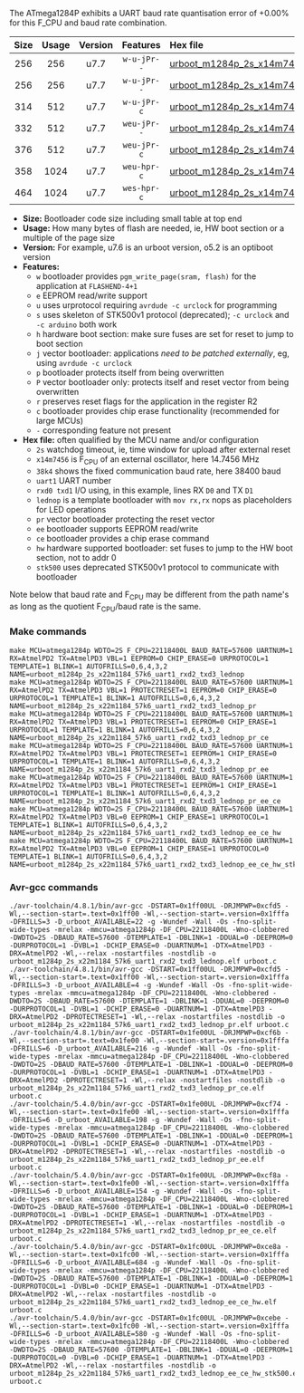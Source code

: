 The ATmega1284P exhibits a UART baud rate quantisation error of +0.00% for this F_CPU and baud rate combination.

|Size|Usage|Version|Features|Hex file|
|:-:|:-:|:-:|:-:|:--|
|256|256|u7.7|`w-u-jPr--`|[urboot_m1284p_2s_x14m7456_38k4_uart1_rxd2_txd3_lednop.hex](https://raw.githubusercontent.com/stefanrueger/urboot.hex/main/boards/bobuino/atmega1284p/watchdog_2_s/external_oscillator/14m745600_hz/%2B%2B38k4_baud/uart1_rxd2_txd3/lednop/urboot_m1284p_2s_x14m7456_38k4_uart1_rxd2_txd3_lednop.hex)|
|256|256|u7.7|`w-u-jPr--`|[urboot_m1284p_2s_x14m7456_38k4_uart1_rxd2_txd3_lednop_pr.hex](https://raw.githubusercontent.com/stefanrueger/urboot.hex/main/boards/bobuino/atmega1284p/watchdog_2_s/external_oscillator/14m745600_hz/%2B%2B38k4_baud/uart1_rxd2_txd3/lednop/urboot_m1284p_2s_x14m7456_38k4_uart1_rxd2_txd3_lednop_pr.hex)|
|314|512|u7.7|`w-u-jPr-c`|[urboot_m1284p_2s_x14m7456_38k4_uart1_rxd2_txd3_lednop_pr_ce.hex](https://raw.githubusercontent.com/stefanrueger/urboot.hex/main/boards/bobuino/atmega1284p/watchdog_2_s/external_oscillator/14m745600_hz/%2B%2B38k4_baud/uart1_rxd2_txd3/lednop/urboot_m1284p_2s_x14m7456_38k4_uart1_rxd2_txd3_lednop_pr_ce.hex)|
|332|512|u7.7|`weu-jPr--`|[urboot_m1284p_2s_x14m7456_38k4_uart1_rxd2_txd3_lednop_pr_ee.hex](https://raw.githubusercontent.com/stefanrueger/urboot.hex/main/boards/bobuino/atmega1284p/watchdog_2_s/external_oscillator/14m745600_hz/%2B%2B38k4_baud/uart1_rxd2_txd3/lednop/urboot_m1284p_2s_x14m7456_38k4_uart1_rxd2_txd3_lednop_pr_ee.hex)|
|376|512|u7.7|`weu-jPr-c`|[urboot_m1284p_2s_x14m7456_38k4_uart1_rxd2_txd3_lednop_pr_ee_ce.hex](https://raw.githubusercontent.com/stefanrueger/urboot.hex/main/boards/bobuino/atmega1284p/watchdog_2_s/external_oscillator/14m745600_hz/%2B%2B38k4_baud/uart1_rxd2_txd3/lednop/urboot_m1284p_2s_x14m7456_38k4_uart1_rxd2_txd3_lednop_pr_ee_ce.hex)|
|358|1024|u7.7|`weu-hpr-c`|[urboot_m1284p_2s_x14m7456_38k4_uart1_rxd2_txd3_lednop_ee_ce_hw.hex](https://raw.githubusercontent.com/stefanrueger/urboot.hex/main/boards/bobuino/atmega1284p/watchdog_2_s/external_oscillator/14m745600_hz/%2B%2B38k4_baud/uart1_rxd2_txd3/lednop/urboot_m1284p_2s_x14m7456_38k4_uart1_rxd2_txd3_lednop_ee_ce_hw.hex)|
|464|1024|u7.7|`wes-hpr-c`|[urboot_m1284p_2s_x14m7456_38k4_uart1_rxd2_txd3_lednop_ee_ce_hw_stk500.hex](https://raw.githubusercontent.com/stefanrueger/urboot.hex/main/boards/bobuino/atmega1284p/watchdog_2_s/external_oscillator/14m745600_hz/%2B%2B38k4_baud/uart1_rxd2_txd3/lednop/urboot_m1284p_2s_x14m7456_38k4_uart1_rxd2_txd3_lednop_ee_ce_hw_stk500.hex)|

- **Size:** Bootloader code size including small table at top end
- **Usage:** How many bytes of flash are needed, ie, HW boot section or a multiple of the page size
- **Version:** For example, u7.6 is an urboot version, o5.2 is an optiboot version
- **Features:**
  + `w` bootloader provides `pgm_write_page(sram, flash)` for the application at `FLASHEND-4+1`
  + `e` EEPROM read/write support
  + `u` uses urprotocol requiring `avrdude -c urclock` for programming
  + `s` uses skeleton of STK500v1 protocol (deprecated); `-c urclock` and `-c arduino` both work
  + `h` hardware boot section: make sure fuses are set for reset to jump to boot section
  + `j` vector bootloader: applications *need to be patched externally*, eg, using `avrdude -c urclock`
  + `p` bootloader protects itself from being overwritten
  + `P` vector bootloader only: protects itself and reset vector from being overwritten
  + `r` preserves reset flags for the application in the register R2
  + `c` bootloader provides chip erase functionality (recommended for large MCUs)
  + `-` corresponding feature not present
- **Hex file:** often qualified by the MCU name and/or configuration
  + `2s` watchdog timeout, ie, time window for upload after external reset
  + `x14m7456` is F<sub>CPU</sub> of an external oscillator, here 14.7456 MHz
  + `38k4` shows the fixed communication baud rate, here 38400 baud
  + `uart1` UART number
  + `rxd0 txd1` I/O using, in this example, lines RX `D0` and TX `D1`
  + `lednop` is a template bootloader with `mov rx,rx` nops as placeholders for LED operations
  + `pr` vector bootloader protecting the reset vector
  + `ee` bootloader supports EEPROM read/write
  + `ce` bootloader provides a chip erase command
  + `hw` hardware supported bootloader: set fuses to jump to the HW boot section, not to addr 0
  + `stk500` uses deprecated STK500v1 protocol to communicate with bootloader


Note below that baud rate and F<sub>CPU</sub> may be different from the path name's as long as the quotient F<sub>CPU</sub>/baud rate is the same.

### Make commands
```
make MCU=atmega1284p WDTO=2S F_CPU=22118400L BAUD_RATE=57600 UARTNUM=1 RX=AtmelPD2 TX=AtmelPD3 VBL=1 EEPROM=0 CHIP_ERASE=0 URPROTOCOL=1 TEMPLATE=1 BLINK=1 AUTOFRILLS=0,6,4,3,2 NAME=urboot_m1284p_2s_x22m1184_57k6_uart1_rxd2_txd3_lednop
make MCU=atmega1284p WDTO=2S F_CPU=22118400L BAUD_RATE=57600 UARTNUM=1 RX=AtmelPD2 TX=AtmelPD3 VBL=1 PROTECTRESET=1 EEPROM=0 CHIP_ERASE=0 URPROTOCOL=1 TEMPLATE=1 BLINK=1 AUTOFRILLS=0,6,4,3,2 NAME=urboot_m1284p_2s_x22m1184_57k6_uart1_rxd2_txd3_lednop_pr
make MCU=atmega1284p WDTO=2S F_CPU=22118400L BAUD_RATE=57600 UARTNUM=1 RX=AtmelPD2 TX=AtmelPD3 VBL=1 PROTECTRESET=1 EEPROM=0 CHIP_ERASE=1 URPROTOCOL=1 TEMPLATE=1 BLINK=1 AUTOFRILLS=0,6,4,3,2 NAME=urboot_m1284p_2s_x22m1184_57k6_uart1_rxd2_txd3_lednop_pr_ce
make MCU=atmega1284p WDTO=2S F_CPU=22118400L BAUD_RATE=57600 UARTNUM=1 RX=AtmelPD2 TX=AtmelPD3 VBL=1 PROTECTRESET=1 EEPROM=1 CHIP_ERASE=0 URPROTOCOL=1 TEMPLATE=1 BLINK=1 AUTOFRILLS=0,6,4,3,2 NAME=urboot_m1284p_2s_x22m1184_57k6_uart1_rxd2_txd3_lednop_pr_ee
make MCU=atmega1284p WDTO=2S F_CPU=22118400L BAUD_RATE=57600 UARTNUM=1 RX=AtmelPD2 TX=AtmelPD3 VBL=1 PROTECTRESET=1 EEPROM=1 CHIP_ERASE=1 URPROTOCOL=1 TEMPLATE=1 BLINK=1 AUTOFRILLS=0,6,4,3,2 NAME=urboot_m1284p_2s_x22m1184_57k6_uart1_rxd2_txd3_lednop_pr_ee_ce
make MCU=atmega1284p WDTO=2S F_CPU=22118400L BAUD_RATE=57600 UARTNUM=1 RX=AtmelPD2 TX=AtmelPD3 VBL=0 EEPROM=1 CHIP_ERASE=1 URPROTOCOL=1 TEMPLATE=1 BLINK=1 AUTOFRILLS=0,6,4,3,2 NAME=urboot_m1284p_2s_x22m1184_57k6_uart1_rxd2_txd3_lednop_ee_ce_hw
make MCU=atmega1284p WDTO=2S F_CPU=22118400L BAUD_RATE=57600 UARTNUM=1 RX=AtmelPD2 TX=AtmelPD3 VBL=0 EEPROM=1 CHIP_ERASE=1 URPROTOCOL=0 TEMPLATE=1 BLINK=1 AUTOFRILLS=0,6,4,3,2 NAME=urboot_m1284p_2s_x22m1184_57k6_uart1_rxd2_txd3_lednop_ee_ce_hw_stk500
```

### Avr-gcc commands
```
./avr-toolchain/4.8.1/bin/avr-gcc -DSTART=0x1ff00UL -DRJMPWP=0xcfd5 -Wl,--section-start=.text=0x1ff00 -Wl,--section-start=.version=0x1fffa -DFRILLS=3 -D_urboot_AVAILABLE=22 -g -Wundef -Wall -Os -fno-split-wide-types -mrelax -mmcu=atmega1284p -DF_CPU=22118400L -Wno-clobbered -DWDTO=2S -DBAUD_RATE=57600 -DTEMPLATE=1 -DBLINK=1 -DDUAL=0 -DEEPROM=0 -DURPROTOCOL=1 -DVBL=1 -DCHIP_ERASE=0 -DUARTNUM=1 -DTX=AtmelPD3 -DRX=AtmelPD2 -Wl,--relax -nostartfiles -nostdlib -o urboot_m1284p_2s_x22m1184_57k6_uart1_rxd2_txd3_lednop.elf urboot.c
./avr-toolchain/4.8.1/bin/avr-gcc -DSTART=0x1ff00UL -DRJMPWP=0xcfd5 -Wl,--section-start=.text=0x1ff00 -Wl,--section-start=.version=0x1fffa -DFRILLS=3 -D_urboot_AVAILABLE=4 -g -Wundef -Wall -Os -fno-split-wide-types -mrelax -mmcu=atmega1284p -DF_CPU=22118400L -Wno-clobbered -DWDTO=2S -DBAUD_RATE=57600 -DTEMPLATE=1 -DBLINK=1 -DDUAL=0 -DEEPROM=0 -DURPROTOCOL=1 -DVBL=1 -DCHIP_ERASE=0 -DUARTNUM=1 -DTX=AtmelPD3 -DRX=AtmelPD2 -DPROTECTRESET=1 -Wl,--relax -nostartfiles -nostdlib -o urboot_m1284p_2s_x22m1184_57k6_uart1_rxd2_txd3_lednop_pr.elf urboot.c
./avr-toolchain/4.8.1/bin/avr-gcc -DSTART=0x1fe00UL -DRJMPWP=0xcf6b -Wl,--section-start=.text=0x1fe00 -Wl,--section-start=.version=0x1fffa -DFRILLS=6 -D_urboot_AVAILABLE=216 -g -Wundef -Wall -Os -fno-split-wide-types -mrelax -mmcu=atmega1284p -DF_CPU=22118400L -Wno-clobbered -DWDTO=2S -DBAUD_RATE=57600 -DTEMPLATE=1 -DBLINK=1 -DDUAL=0 -DEEPROM=0 -DURPROTOCOL=1 -DVBL=1 -DCHIP_ERASE=1 -DUARTNUM=1 -DTX=AtmelPD3 -DRX=AtmelPD2 -DPROTECTRESET=1 -Wl,--relax -nostartfiles -nostdlib -o urboot_m1284p_2s_x22m1184_57k6_uart1_rxd2_txd3_lednop_pr_ce.elf urboot.c
./avr-toolchain/5.4.0/bin/avr-gcc -DSTART=0x1fe00UL -DRJMPWP=0xcf74 -Wl,--section-start=.text=0x1fe00 -Wl,--section-start=.version=0x1fffa -DFRILLS=6 -D_urboot_AVAILABLE=198 -g -Wundef -Wall -Os -fno-split-wide-types -mrelax -mmcu=atmega1284p -DF_CPU=22118400L -Wno-clobbered -DWDTO=2S -DBAUD_RATE=57600 -DTEMPLATE=1 -DBLINK=1 -DDUAL=0 -DEEPROM=1 -DURPROTOCOL=1 -DVBL=1 -DCHIP_ERASE=0 -DUARTNUM=1 -DTX=AtmelPD3 -DRX=AtmelPD2 -DPROTECTRESET=1 -Wl,--relax -nostartfiles -nostdlib -o urboot_m1284p_2s_x22m1184_57k6_uart1_rxd2_txd3_lednop_pr_ee.elf urboot.c
./avr-toolchain/5.4.0/bin/avr-gcc -DSTART=0x1fe00UL -DRJMPWP=0xcf8a -Wl,--section-start=.text=0x1fe00 -Wl,--section-start=.version=0x1fffa -DFRILLS=6 -D_urboot_AVAILABLE=154 -g -Wundef -Wall -Os -fno-split-wide-types -mrelax -mmcu=atmega1284p -DF_CPU=22118400L -Wno-clobbered -DWDTO=2S -DBAUD_RATE=57600 -DTEMPLATE=1 -DBLINK=1 -DDUAL=0 -DEEPROM=1 -DURPROTOCOL=1 -DVBL=1 -DCHIP_ERASE=1 -DUARTNUM=1 -DTX=AtmelPD3 -DRX=AtmelPD2 -DPROTECTRESET=1 -Wl,--relax -nostartfiles -nostdlib -o urboot_m1284p_2s_x22m1184_57k6_uart1_rxd2_txd3_lednop_pr_ee_ce.elf urboot.c
./avr-toolchain/5.4.0/bin/avr-gcc -DSTART=0x1fc00UL -DRJMPWP=0xce8a -Wl,--section-start=.text=0x1fc00 -Wl,--section-start=.version=0x1fffa -DFRILLS=6 -D_urboot_AVAILABLE=684 -g -Wundef -Wall -Os -fno-split-wide-types -mrelax -mmcu=atmega1284p -DF_CPU=22118400L -Wno-clobbered -DWDTO=2S -DBAUD_RATE=57600 -DTEMPLATE=1 -DBLINK=1 -DDUAL=0 -DEEPROM=1 -DURPROTOCOL=1 -DVBL=0 -DCHIP_ERASE=1 -DUARTNUM=1 -DTX=AtmelPD3 -DRX=AtmelPD2 -Wl,--relax -nostartfiles -nostdlib -o urboot_m1284p_2s_x22m1184_57k6_uart1_rxd2_txd3_lednop_ee_ce_hw.elf urboot.c
./avr-toolchain/5.4.0/bin/avr-gcc -DSTART=0x1fc00UL -DRJMPWP=0xcebe -Wl,--section-start=.text=0x1fc00 -Wl,--section-start=.version=0x1fffa -DFRILLS=6 -D_urboot_AVAILABLE=580 -g -Wundef -Wall -Os -fno-split-wide-types -mrelax -mmcu=atmega1284p -DF_CPU=22118400L -Wno-clobbered -DWDTO=2S -DBAUD_RATE=57600 -DTEMPLATE=1 -DBLINK=1 -DDUAL=0 -DEEPROM=1 -DURPROTOCOL=0 -DVBL=0 -DCHIP_ERASE=1 -DUARTNUM=1 -DTX=AtmelPD3 -DRX=AtmelPD2 -Wl,--relax -nostartfiles -nostdlib -o urboot_m1284p_2s_x22m1184_57k6_uart1_rxd2_txd3_lednop_ee_ce_hw_stk500.elf urboot.c
```

